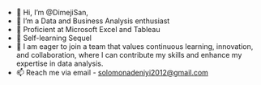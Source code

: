- 👋 Hi, I’m @DimejiSan, 
- 👀 I’m a Data and Business Analysis enthusiast
- 🌱 Proficient at Microsoft Excel and Tableau
- 🌱 Self-learning Sequel
- 💞️ I am eager to join a team that values continuous learning, innovation, and collaboration, where I can contribute my skills and enhance my expertise in data analysis.
- 📫 Reach me via email - solomonadeniyi2012@gmail.com

<!---
DimejiSan/DimejiSan is a ✨ special ✨ repository because its `README.md` (this file) appears on your GitHub profile.
You can click the Preview link to take a look at your changes.
--->
